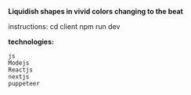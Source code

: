 **Liquidish shapes in vivid colors changing to the beat**


instructions:
    cd client 
    npm run dev

**technologies:**
    
    js
    Modejs
    Reactjs 
    nextjs
    puppeteer

